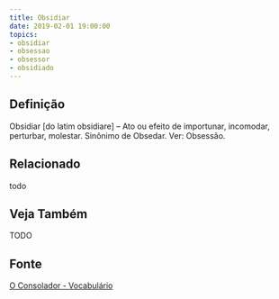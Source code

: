 ```yaml
---
title: Obsidiar
date: 2019-02-01 19:00:00
topics:
- obsidiar
- obsessao
- obsessor
- obsidiado
---
```


## Definição
Obsidiar [do latim obsidiare] – Ato ou efeito de importunar, incomodar,
perturbar, molestar. Sinônimo de Obsedar. Ver: Obsessão.

## Relacionado
todo

## Veja Também
TODO

## Fonte
[O Consolador - Vocabulário](http://www.oconsolador.com.br/linkfixo/vocabulario/principal.html)
